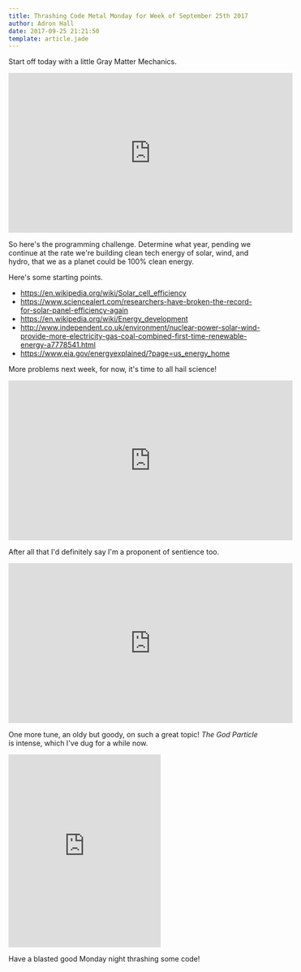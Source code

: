 ```yaml
---
title: Thrashing Code Metal Monday for Week of September 25th 2017
author: Adron Hall
date: 2017-09-25 21:21:50
template: article.jade
---
```

Start off today with a little Gray Matter Mechanics.

<iframe width="560" height="315" src="https://www.youtube.com/embed/tu-NvEec8y8" frameborder="0" allowfullscreen></iframe>

So here's the programming challenge. Determine what year, pending we continue at the rate we're building clean tech energy of solar, wind, and hydro, that we as a planet could be 100% clean energy.

Here's some starting points.

* https://en.wikipedia.org/wiki/Solar_cell_efficiency
* https://www.sciencealert.com/researchers-have-broken-the-record-for-solar-panel-efficiency-again
* https://en.wikipedia.org/wiki/Energy_development
* http://www.independent.co.uk/environment/nuclear-power-solar-wind-provide-more-electricity-gas-coal-combined-first-time-renewable-energy-a7778541.html
* https://www.eia.gov/energyexplained/?page=us_energy_home

<span class="more"></span>

More problems next week, for now, it's time to all hail science!

<iframe width="560" height="315" src="https://www.youtube.com/embed/ONPMWHP8AZ4" frameborder="0" allowfullscreen></iframe>

After all that I'd definitely say I'm a proponent of sentience too.

<iframe width="560" height="315" src="https://www.youtube.com/embed/xixI-q5wFpg" frameborder="0" allowfullscreen></iframe>

One more tune, an oldy but goody, on such a great topic! *The God Particle* is intense, which I've dug for a while now.

<iframe src="https://embed.spotify.com/?uri=spotify%3Atrack%3A6Z6QU3AGHrktl5YaJ7aeQn" width="300" height="380" frameborder="0" allowtransparency="true"></iframe>

Have a blasted good Monday night thrashing some code!
